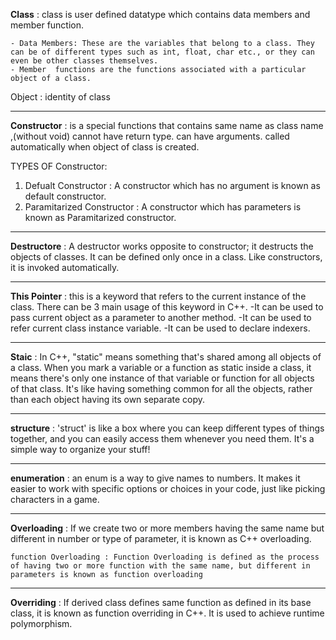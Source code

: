 **Class** : class is user defined datatype which contains data members and member function. 

    - Data Members: These are the variables that belong to a class. They can be of different types such as int, float, char etc., or they can even be other classes themselves. 
    - Member  functions are the functions associated with a particular object of a class.

Object : identity of class

-------------------------------------------------------------------------------------------------------

**Constructor** : is a special functions that contains same name as class name ,(without void) cannot have return type. can have arguments. called automatically when object of class is created.

TYPES OF Constructor:
1. Defualt Constructor : A constructor which has no argument is known as default constructor.
2. Paramitarized Constructor : A constructor which has parameters is known as Paramitarized constructor.

-------------------------------------------------------------------------------------------------------

**Destructore** : A destructor works opposite to constructor; it destructs the objects of classes. It can be defined only once in a class. Like constructors, it is invoked automatically.

-------------------------------------------------------------------------------------------------------

**This Pointer** : this is a keyword that refers to the current instance of the class. There can be 3 main usage of this keyword in C++.
-It can be used to pass current object as a parameter to another method.
-It can be used to refer current class instance variable.
-It can be used to declare indexers.

-------------------------------------------------------------------------------------------------------

**Staic** : In C++, "static" means something that's shared among all objects of a class. When you mark a variable or a function as static inside a class, it means there's only one instance of that variable or function for all objects of that class. It's like having something common for all the objects, rather than each object having its own separate copy.

-------------------------------------------------------------------------------------------------------

**structure** : 'struct' is like a box where you can keep different types of things together, and you can easily access them whenever you need them. It's a simple way to organize your stuff!

-------------------------------------------------------------------------------------------------------

**enumeration** : an enum is a way to give names to numbers. It makes it easier to work with specific options or choices in your code, just like picking characters in a game.

-------------------------------------------------------------------------------------------------------

**Overloading** : If we create two or more members having the same name but different in number or type of parameter, it is known as C++ overloading.

    function Overloading : Function Overloading is defined as the process of having two or more function with the same name, but different in parameters is known as function overloading


-------------------------------------------------------------------------------------------------------
**Overriding** : If derived class defines same function as defined in its base class, it is known as function overriding in C++. It is used to achieve runtime polymorphism.